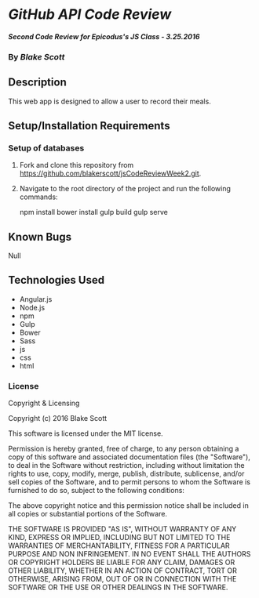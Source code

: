 # _GitHub API Code Review_

#### _Second Code Review for Epicodus's JS Class - 3.25.2016_

### By _**Blake Scott**_

## Description

This web app is designed to allow a user to record their meals.

## Setup/Installation Requirements

### Setup of databases

1. Fork and clone this repository from https://github.com/blakerscott/jsCodeReviewWeek2.git.
2. Navigate to the root directory of the project and run the following commands:

    npm install
    bower install
    gulp build
    gulp serve

## Known Bugs

Null

## Technologies Used

* Angular.js
* Node.js
* npm
* Gulp
* Bower
* Sass
* js
* css
* html

### License

Copyright & Licensing

Copyright (c) 2016 Blake Scott

This software is licensed under the MIT license.

Permission is hereby granted, free of charge, to any person obtaining a copy of this software and associated documentation files (the "Software"), to deal in the Software without restriction, including without limitation the rights to use, copy, modify, merge, publish, distribute, sublicense, and/or sell copies of the Software, and to permit persons to whom the Software is furnished to do so, subject to the following conditions:

The above copyright notice and this permission notice shall be included in all copies or substantial portions of the Software.

THE SOFTWARE IS PROVIDED "AS IS", WITHOUT WARRANTY OF ANY KIND, EXPRESS OR IMPLIED, INCLUDING BUT NOT LIMITED TO THE WARRANTIES OF MERCHANTABILITY, FITNESS FOR A PARTICULAR PURPOSE AND NON INFRINGEMENT. IN NO EVENT SHALL THE AUTHORS OR COPYRIGHT HOLDERS BE LIABLE FOR ANY CLAIM, DAMAGES OR OTHER LIABILITY, WHETHER IN AN ACTION OF CONTRACT, TORT OR OTHERWISE, ARISING FROM, OUT OF OR IN CONNECTION WITH THE SOFTWARE OR THE USE OR OTHER DEALINGS IN THE SOFTWARE.
